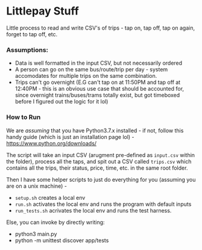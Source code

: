 # Littlepay Stuff

Little process to read and write CSV's of trips - tap on, tap off, tap on again, forget to tap off, etc.

### Assumptions:
- Data is well formatted in the input CSV, but not necessarily ordered
- A person can go on the same bus/route/trip per day - system accomodates for multiple trips on the same combination.
- Trips can't go overnight (E.G can't tap on at 11:50PM and tap off at 12:40PM - this is an obvious use case that should be accounted for, since overnight trains/buses/trams totally exist, but got timeboxed before I figured out the logic for it lol)

### How to Run
We are *assuming* that you have Python3.7.x installed - if not, follow this handy guide (which is just an installation page lol) - https://www.python.org/downloads/

The script will take an input CSV (arugment pre-defined as `input.csv` within the folder), process all the taps, and spit out a CSV called `trips.csv` which contains all the trips, their status, price, time, etc. in the same root folder.

Then I have some helper scripts to just do everything for you (assuming you are on a unix machine) - 
- `setup.sh` creates a local env
- `run.sh` activates the local env and runs the program with default inputs
- `run_tests.sh` acrivates the local env and runs the test harness.

Else, you can invoke by directly writing:
- python3 main.py
- python -m unittest discover app/tests

